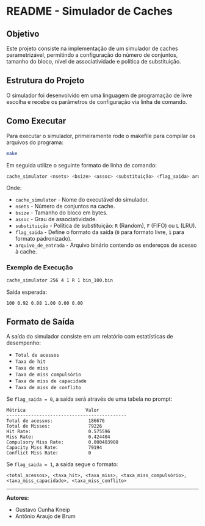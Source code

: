 # README - Simulador de Caches

## Objetivo
Este projeto consiste na implementação de um simulador de caches parametrizável, permitindo a configuração do número de conjuntos, tamanho do bloco, nível de associatividade e política de substituição.

## Estrutura do Projeto
O simulador foi desenvolvido em uma linguagem de programação de livre escolha e recebe os parâmetros de configuração via linha de comando.

## Como Executar
Para executar o simulador, primeiramente rode o makefile para compilar os arquivos do programa:
```sh
make
```
Em seguida utilize o seguinte formato de linha de comando:
```sh
cache_simulator <nsets> <bsize> <assoc> <substituição> <flag_saida> arquivo_de_entrada
```
Onde:
- `cache_simulator` - Nome do executável do simulador.
- `nsets` - Número de conjuntos na cache.
- `bsize` - Tamanho do bloco em bytes.
- `assoc` - Grau de associatividade.
- `substituição` - Política de substituição: `R` (Random), `F` (FIFO) ou `L` (LRU).
- `flag_saida` - Define o formato da saída (`0` para formato livre, `1` para formato padronizado).
- `arquivo_de_entrada` - Arquivo binário contendo os endereços de acesso à cache.

### Exemplo de Execução
```sh
cache_simulator 256 4 1 R 1 bin_100.bin
```
Saída esperada:
```
100 0.92 0.08 1.00 0.00 0.00
```

## Formato de Saída
A saída do simulador consiste em um relatório com estatísticas de desempenho:
- `Total de acessos`
- `Taxa de hit`
- `Taxa de miss`
- `Taxa de miss compulsório`
- `Taxa de miss de capacidade`
- `Taxa de miss de conflito`

Se `flag_saida = 0`, a saída será através de uma tabela no prompt: 
```
Métrica                      Valor               
--------------------------------------------
Total de acessos:             186676              
Total de Misses:              79226               
Hit Rate:                     0.575596            
Miss Rate:                    0.424404            
Compulsory Miss Rate:         0.000403908         
Capacity Miss Rate:           79194               
Conflict Miss Rate:           0  
```
Se `flag_saida = 1`, a saída segue o formato:
```
<total_acessos>, <taxa_hit>, <taxa_miss>, <taxa_miss_compulsório>, <taxa_miss_capacidade>, <taxa_miss_conflito>
```
---
**Autores:**
- Gustavo Cunha Kneip
- Antônio Araujo de Brum
